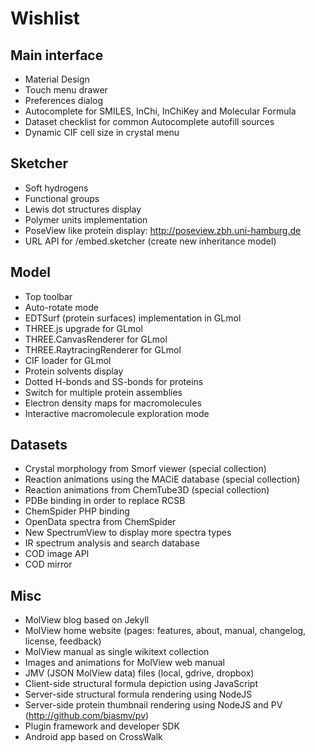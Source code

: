 Wishlist
========

Main interface
--------------
- Material Design
- Touch menu drawer
- Preferences dialog
- Autocomplete for SMILES, InChi, InChiKey and Molecular Formula
- Dataset checklist for common Autocomplete autofill sources
- Dynamic CIF cell size in crystal menu

Sketcher
--------
- Soft hydrogens
- Functional groups
- Lewis dot structures display
- Polymer units implementation
- PoseView like protein display: http://poseview.zbh.uni-hamburg.de
- URL API for /embed.sketcher (create new inheritance model)

Model
-----
- Top toolbar
- Auto-rotate mode
- EDTSurf (protein surfaces) implementation in GLmol
- THREE.js upgrade for GLmol
- THREE.CanvasRenderer for GLmol
- THREE.RaytracingRenderer for GLmol
- CIF loader for GLmol
- Protein solvents display
- Dotted H-bonds and SS-bonds for proteins
- Switch for multiple protein assemblies
- Electron density maps for macromolecules
- Interactive macromolecule exploration mode

Datasets
--------
- Crystal morphology from Smorf viewer (special collection)
- Reaction animations using the MACiE database (special collection)
- Reaction animations from ChemTube3D (special collection)
- PDBe binding in order to replace RCSB
- ChemSpider PHP binding
- OpenData spectra from ChemSpider
- New SpectrumView to display more spectra types
- IR spectrum analysis and search database
- COD image API
- COD mirror

Misc
----
- MolView blog based on Jekyll
- MolView home website (pages: features, about, manual, changelog, license, feedback)
- MolView manual as single wikitext collection
- Images and animations for MolView web manual
- JMV (JSON MolView data) files (local, gdrive, dropbox)
- Client-side structural formula depiction using JavaScript
- Server-side structural formula rendering using NodeJS
- Server-side protein thumbnail rendering using NodeJS and PV (http://github.com/biasmv/pv)
- Plugin framework and developer SDK
- Android app based on CrossWalk
